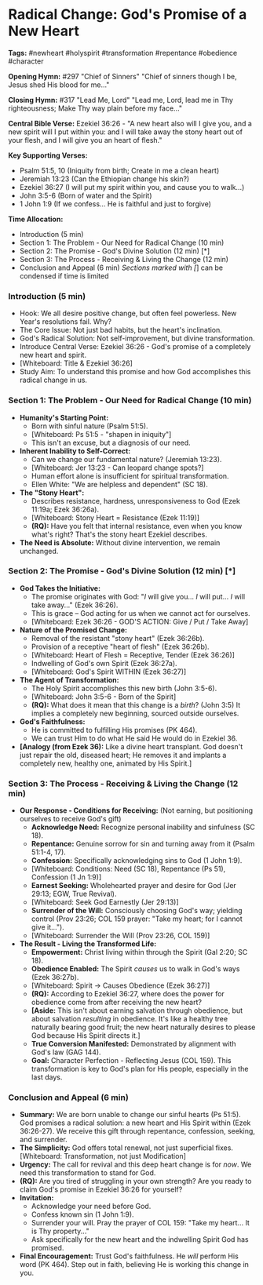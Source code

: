 # Radical Change: God's Promise of a New Heart

**Tags:** #newheart #holyspirit #transformation #repentance #obedience #character

**Opening Hymn:** #297 "Chief of Sinners"
"Chief of sinners though I be, Jesus shed His blood for me..."

**Closing Hymn:** #317 "Lead Me, Lord"
"Lead me, Lord, lead me in Thy righteousness; Make Thy way plain before my face..."

**Central Bible Verse:** Ezekiel 36:26 - "A new heart also will I give you, and a new spirit will I put within you: and I will take away the stony heart out of your flesh, and I will give you an heart of flesh."

**Key Supporting Verses:**
*   Psalm 51:5, 10 (Iniquity from birth; Create in me a clean heart)
*   Jeremiah 13:23 (Can the Ethiopian change his skin?)
*   Ezekiel 36:27 (I will put my spirit within you, and cause you to walk...)
*   John 3:5-6 (Born of water and the Spirit)
*   1 John 1:9 (If we confess... He is faithful and just to forgive)

**Time Allocation:**
- Introduction (5 min)
- Section 1: The Problem - Our Need for Radical Change (10 min)
- Section 2: The Promise - God's Divine Solution (12 min) [*]
- Section 3: The Process - Receiving & Living the Change (12 min)
- Conclusion and Appeal (6 min)
*Sections marked with [*] can be condensed if time is limited

### Introduction (5 min)
- Hook: We all desire positive change, but often feel powerless. New Year's resolutions fail. Why?
- The Core Issue: Not just bad habits, but the heart's inclination.
- God's Radical Solution: Not self-improvement, but divine transformation.
- Introduce Central Verse: Ezekiel 36:26 - God's promise of a completely new heart and spirit.
- [Whiteboard: Title & Ezekiel 36:26]
- Study Aim: To understand this promise and how God accomplishes this radical change in us.

### Section 1: The Problem - Our Need for Radical Change (10 min)
- **Humanity's Starting Point:**
    - Born with sinful nature (Psalm 51:5).
    - [Whiteboard: Ps 51:5 - "shapen in iniquity"]
    - This isn't an excuse, but a diagnosis of our need.
- **Inherent Inability to Self-Correct:**
    - Can we change our fundamental nature? (Jeremiah 13:23).
    - [Whiteboard: Jer 13:23 - Can leopard change spots?]
    - Human effort alone is insufficient for spiritual transformation.
    - Ellen White: "We are helpless and dependent" (SC 18).
- **The "Stony Heart":**
    - Describes resistance, hardness, unresponsiveness to God (Ezek 11:19a; Ezek 36:26a).
    - [Whiteboard: Stony Heart = Resistance (Ezek 11:19)]
    - **(RQ):** Have you felt that internal resistance, even when you know what's right? That's the stony heart Ezekiel describes.
- **The Need is Absolute:** Without divine intervention, we remain unchanged.

### Section 2: The Promise - God's Divine Solution (12 min) [*]
- **God Takes the Initiative:**
    - The promise originates with God: "*I* will give you... *I* will put... *I* will take away..." (Ezek 36:26).
    - This is grace – God acting for us when we cannot act for ourselves.
    - [Whiteboard: Ezek 36:26 - GOD'S ACTION: Give / Put / Take Away]
- **Nature of the Promised Change:**
    - Removal of the resistant "stony heart" (Ezek 36:26b).
    - Provision of a receptive "heart of flesh" (Ezek 36:26b).
    - [Whiteboard: Heart of Flesh = Receptive, Tender (Ezek 36:26)]
    - Indwelling of God's own Spirit (Ezek 36:27a).
    - [Whiteboard: God's Spirit WITHIN (Ezek 36:27)]
- **The Agent of Transformation:**
    - The Holy Spirit accomplishes this new birth (John 3:5-6).
    - [Whiteboard: John 3:5-6 - Born of the Spirit]
    - **(RQ):** What does it mean that this change is a *birth*? (John 3:5) It implies a completely new beginning, sourced outside ourselves.
- **God's Faithfulness:**
    - He is committed to fulfilling His promises (PK 464).
    - We can trust Him to do what He said He would do in Ezekiel 36.
- **[Analogy (from Ezek 36):** Like a divine heart transplant. God doesn't just repair the old, diseased heart; He removes it and implants a completely new, healthy one, animated by His Spirit.]

### Section 3: The Process - Receiving & Living the Change (12 min)
- **Our Response - Conditions for Receiving:** (Not earning, but positioning ourselves to receive God's gift)
    - **Acknowledge Need:** Recognize personal inability and sinfulness (SC 18).
    - **Repentance:** Genuine sorrow for sin and turning away from it (Psalm 51:1-4, 17).
    - **Confession:** Specifically acknowledging sins to God (1 John 1:9).
    - [Whiteboard: Conditions: Need (SC 18), Repentance (Ps 51), Confession (1 Jn 1:9)]
    - **Earnest Seeking:** Wholehearted prayer and desire for God (Jer 29:13; EGW, True Revival).
    - [Whiteboard: Seek God Earnestly (Jer 29:13)]
    - **Surrender of the Will:** Consciously choosing God's way; yielding control (Prov 23:26; COL 159 prayer: "Take my heart; for I cannot give it...").
    - [Whiteboard: Surrender the Will (Prov 23:26, COL 159)]
- **The Result - Living the Transformed Life:**
    - **Empowerment:** Christ living within through the Spirit (Gal 2:20; SC 18).
    - **Obedience Enabled:** The Spirit *causes* us to walk in God's ways (Ezek 36:27b).
    - [Whiteboard: Spirit -> Causes Obedience (Ezek 36:27)]
    - **(RQ):** According to Ezekiel 36:27, where does the power for obedience come from after receiving the new heart?
    - **[Aside:** This isn't about earning salvation through obedience, but about salvation *resulting* in obedience. It's like a healthy tree naturally bearing good fruit; the new heart naturally desires to please God because His Spirit directs it.]
    - **True Conversion Manifested:** Demonstrated by alignment with God's law (GAG 144).
    - **Goal:** Character Perfection - Reflecting Jesus (COL 159). This transformation is key to God's plan for His people, especially in the last days.

### Conclusion and Appeal (6 min)
- **Summary:** We are born unable to change our sinful hearts (Ps 51:5). God promises a radical solution: a new heart and His Spirit within (Ezek 36:26-27). We receive this gift through repentance, confession, seeking, and surrender.
- **The Simplicity:** God offers total renewal, not just superficial fixes. [Whiteboard: Transformation, not just Modification]
- **Urgency:** The call for revival and this deep heart change is for *now*. We need this transformation to stand for God.
- **(RQ):** Are you tired of struggling in your own strength? Are you ready to claim God's promise in Ezekiel 36:26 for yourself?
- **Invitation:**
    - Acknowledge your need before God.
    - Confess known sin (1 John 1:9).
    - Surrender your will. Pray the prayer of COL 159: "Take my heart... It is Thy property..."
    - Ask specifically for the new heart and the indwelling Spirit God has promised.
- **Final Encouragement:** Trust God's faithfulness. He *will* perform His word (PK 464). Step out in faith, believing He is working this change in you.